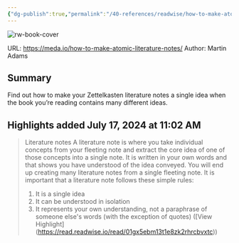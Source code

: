 ```yaml
---
{"dg-publish":true,"permalink":"/40-references/readwise/how-to-make-atomic-literature-notes-using-the-zettelkasten-method/","tags":["rw/articles"]}
---
```


![rw-book-cover](https://images.unsplash.com/photo-1456324504439-367cee3b3c32?crop=entropy&cs=tinysrgb&fit=max&fm=jpg&ixid=MnwxMTc3M3wwfDF8c2VhcmNofDExfHxub3RlJTIwdGFraW5nfGVufDB8fHx8MTY0MDQ3ODUzMA&ixlib=rb-1.2.1&q=80&w=2000)
  
URL: https://meda.io/how-to-make-atomic-literature-notes/
Author: Martin Adams

## Summary

Find out how to make your Zettelkasten literature notes a single idea when the book you’re reading contains many different ideas.

## Highlights added July 17, 2024 at 11:02 AM
>Literature notes
>A literature note is where you take individual concepts from your fleeting note and extract the core idea of one of those concepts into a single note. It is written in your own words and that shows you have understood of the idea conveyed. You will end up creating many literature notes from a single fleeting note.
>It is important that a literature note follows these simple rules:
>1. It is a single idea
>2. It can be understood in isolation
>3. It represents your own understanding, not a paraphrase of someone else's words (with the exception of quotes) ([View Highlight] (https://read.readwise.io/read/01gx5ebm13t1e8zk2rhrcbvxtc))


